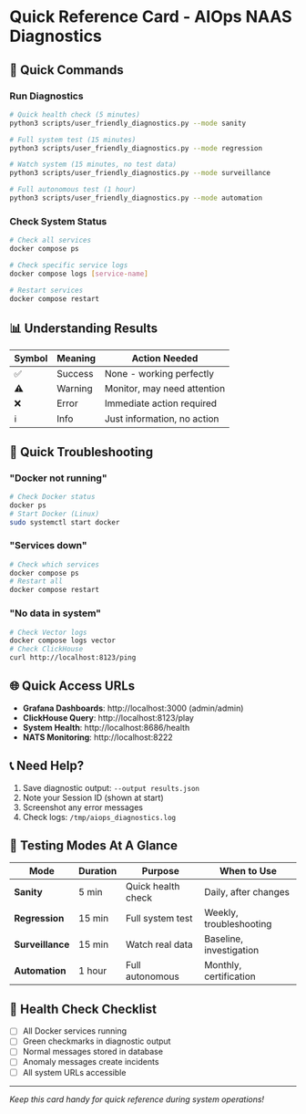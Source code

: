 # Quick Reference Card - AIOps NAAS Diagnostics

## 🚀 Quick Commands

### Run Diagnostics
```bash
# Quick health check (5 minutes)
python3 scripts/user_friendly_diagnostics.py --mode sanity

# Full system test (15 minutes)  
python3 scripts/user_friendly_diagnostics.py --mode regression

# Watch system (15 minutes, no test data)
python3 scripts/user_friendly_diagnostics.py --mode surveillance

# Full autonomous test (1 hour)
python3 scripts/user_friendly_diagnostics.py --mode automation
```

### Check System Status
```bash
# Check all services
docker compose ps

# Check specific service logs
docker compose logs [service-name]

# Restart services
docker compose restart
```

## 📊 Understanding Results

| Symbol | Meaning | Action Needed |
|--------|---------|---------------|
| ✅ | Success | None - working perfectly |
| ⚠️  | Warning | Monitor, may need attention |
| ❌ | Error | Immediate action required |
| ℹ️  | Info | Just information, no action |

## 🎯 Quick Troubleshooting

### "Docker not running"
```bash
# Check Docker status
docker ps
# Start Docker (Linux)
sudo systemctl start docker
```

### "Services down"
```bash
# Check which services
docker compose ps
# Restart all
docker compose restart
```

### "No data in system"
```bash
# Check Vector logs
docker compose logs vector
# Check ClickHouse
curl http://localhost:8123/ping
```

## 🌐 Quick Access URLs

- **Grafana Dashboards**: http://localhost:3000 (admin/admin)
- **ClickHouse Query**: http://localhost:8123/play
- **System Health**: http://localhost:8686/health
- **NATS Monitoring**: http://localhost:8222

## 📞 Need Help?

1. Save diagnostic output: `--output results.json`
2. Note your Session ID (shown at start)
3. Screenshot any error messages
4. Check logs: `/tmp/aiops_diagnostics.log`

## 🔄 Testing Modes At A Glance

| Mode | Duration | Purpose | When to Use |
|------|----------|---------|-------------|
| **Sanity** | 5 min | Quick health check | Daily, after changes |
| **Regression** | 15 min | Full system test | Weekly, troubleshooting |
| **Surveillance** | 15 min | Watch real data | Baseline, investigation |
| **Automation** | 1 hour | Full autonomous | Monthly, certification |

## 🏥 Health Check Checklist

- [ ] All Docker services running
- [ ] Green checkmarks in diagnostic output  
- [ ] Normal messages stored in database
- [ ] Anomaly messages create incidents
- [ ] All system URLs accessible

---
*Keep this card handy for quick reference during system operations!*